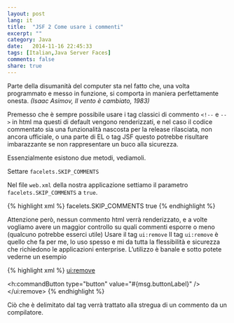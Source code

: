 ```yaml
---
layout: post
lang: it
title:  "JSF 2 Come usare i commenti"
excerpt: ""
category: Java
date:   2014-11-16 22:45:33
tags: [Italian,Java Server Faces]
comments: false
share: true
---
```


Parte della disumanità del computer sta nel fatto che, una volta programmato e messo in funzione, si comporta in maniera perfettamente onesta. *(Isaac Asimov, Il vento è cambiato, 1983)*

Premesso che è sempre possibile usare i tag classici di commento `<!--` e `-- >` in html ma questi di default vengono renderizzati, e nel caso il codice commentato sia una funzionalità nascosta per la release rilasciata, non ancora ufficiale, o una parte di EL o tag JSF questo potrebbe risultare imbarazzante se non rappresentare un buco alla sicurezza.

Essenzialmente esistono due metodi, vediamoli.

Settare `facelets.SKIP_COMMENTS`

Nel file `web.xml` della nostra applicazione settiamo il parametro `facelets.SKIP_COMMENTS` a `true`.

{% highlight xml %}
<context-param>
   <param-name>facelets.SKIP_COMMENTS</param-name>
   <param-value>true</param-value>
</context-param>
{% endhighlight %}

Attenzione però, nessun commento html verrà renderizzato, e a volte vogliamo avere un maggior controllo su quali commenti esporre o meno (qualcuno potrebbe esserci utile)
Usare il tag `ui:remove`
Il tag `ui:remove` è quello che fa per me, lo uso spesso e mi da tutta la flessibilità e sicurezza che richiedono le applicazioni enterprise. L’utilizzo è banale e sotto potete vederne un esempio

{% highlight xml %}
<ui:remove>
  <!-- Anche questo commento non verrà renderizzato -->
  <h:commandButton type="button" value="#{msg.buttonLabel}" />
</ui:remove>
{% endhighlight %}

Ciò che è delimitato dal tag verrà trattato alla stregua di un commento da un compilatore.
